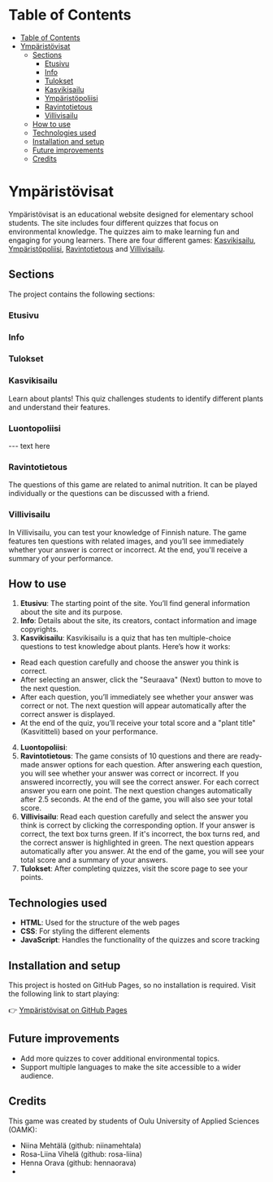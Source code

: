 # Table of Contents

* [Table of Contents](#table-of-contents)
* [Ympäristövisat](#ympäristövisat)
  * [Sections](#sections)
    * [Etusivu](#etusivu)
    * [Info](#info)
    * [Tulokset](#tulokset)
    * [Kasvikisailu](#kasvikisailu)
    * [Ympäristöpoliisi](#ympäristöpoliisi)
    * [Ravintotietous](#ravintotietous)
    * [Villivisailu](#villivisailu)
  * [How to use](#how-to-use)
  * [Technologies used](#technologies-used)
  * [Installation and setup](#installation-and-setup)
  * [Future improvements](#future-improvements)
  * [Credits](#credits)

# Ympäristövisat
Ympäristövisat is an educational website designed for elementary school students. The site includes four different quizzes that focus on environmental knowledge. The quizzes aim to make learning fun and engaging for young learners. There are four different games: [Kasvikisailu](#kasvikisailu), [Ympäristöpoliisi](#ympäristöpoliisi), [Ravintotietous](#ravintotietous) and [Villivisailu](#villivisailu).


## Sections
The project contains the following sections:

### Etusivu
### Info
### Tulokset


### Kasvikisailu

Learn about plants! This quiz challenges students to identify different plants and understand their features.

### Luontopoliisi

--- text here

### Ravintotietous

The questions of this game are related to animal nutrition. It can be played individually or the questions can be discussed with a friend.

### Villivisailu

In Villivisailu, you can test your knowledge of Finnish nature. The game features ten questions with related images, and you’ll see immediately whether your answer is correct or incorrect. At the end, you'll receive a summary of your performance.

## How to use

1.	**Etusivu**: The starting point of the site. You’ll find general information about the site and its purpose.
2.	**Info**: Details about the site, its creators, contact information and image copyrights.
3.	**Kasvikisailu**: Kasvikisailu is a quiz that has ten multiple-choice questions to test knowledge about plants. Here’s how it works:

 * Read each question carefully and choose the answer you think is correct.
 * After selecting an answer, click the "Seuraava" (Next) button to move to the next question.
 * After each question, you’ll immediately see whether your answer was correct or not. The next question will appear automatically after the correct answer is displayed.
 * At the end of the quiz, you’ll receive your total score and a "plant title" (Kasvititteli) based on your performance.

4. **Luontopoliisi**:
5. **Ravintotietous**: The game consists of 10 questions and there are ready-made answer options for each question. After answering each question, you will see whether your answer was correct or incorrect. If you answered incorrectly, you will see the correct answer. For each correct answer you earn one point.
The next question changes automatically after 2.5 seconds. At the end of the game, you will also see your total score.
6. **Villivisailu**: Read each question carefully and select the answer you think is correct by clicking the corresponding option. If your answer is correct, the text box turns green. If it's incorrect, the box turns red, and the correct answer is highlighted in green. The next question appears automatically after you answer. At the end of the game, you will see your total score and a summary of your answers.
7.	**Tulokset**: After completing quizzes, visit the score page to see your points.

## Technologies used

*	**HTML**: Used for the structure of the web pages
*	**CSS**: For styling the different elements
*	**JavaScript**: Handles the functionality of the quizzes and score tracking

## Installation and setup

This project is hosted on GitHub Pages, so no installation is required. Visit the following link to start playing:

👉 [Ympäristövisat on GitHub Pages](https://niinamehtala.github.io/ymparistovisat/)

## Future improvements

*	Add more quizzes to cover additional environmental topics.
* Support multiple languages to make the site accessible to a wider audience.

## Credits

This game was created by students of Oulu University of Applied Sciences (OAMK):

* Niina Mehtälä (github: niinamehtala)
* Rosa-Liina Vihelä (github: rosa-liina)
* Henna Orava (github: hennaorava)
*
